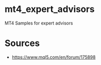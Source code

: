 # mt4_expert_advisors
MT4 Samples for expert advisors


# Sources

* https://www.mql5.com/en/forum/175898
